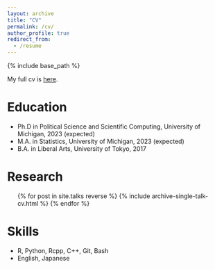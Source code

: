 ```yaml
---
layout: archive
title: "CV"
permalink: /cv/
author_profile: true
redirect_from:
  - /resume
---
```


{% include base_path %}

My full cv is [here](https://ksaki.github.io/files/saki_cv.pdf). 

Education
======
* Ph.D in Political Science and Scientific Computing, University of Michigan, 2023 (expected)
* M.A. in Statistics, University of Michigan, 2023 (expected)
* B.A. in Liberal Arts, University of Tokyo, 2017

  
Research
======
  <ul>{% for post in site.talks reverse %}
    {% include archive-single-talk-cv.html %}
  {% endfor %}</ul>
  

Skills
======
* R, Python, Rcpp, C++, Git, Bash
* English, Japanese
